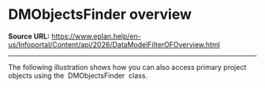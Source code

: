 # DMObjectsFinder overview

**Source URL:** https://www.eplan.help/en-us/Infoportal/Content/api/2026/DataModelFilterOFOverview.html

---

The following illustration shows how you can also access primary project objects using the  DMObjectsFinder  class.

